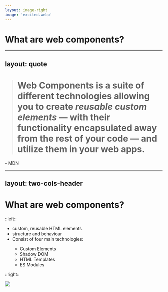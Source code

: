 ```yaml
---
layout: image-right
image: 'excited.webp'
---
```


# What are web components?

---
layout: quote
---
> # **Web Components** is a suite of different technologies allowing you to create *reusable custom elements* — with their functionality encapsulated away from the rest of your code — and utilize them in your web apps.

\- MDN

---
layout: two-cols-header
---

# What are web components?

::left::

<v-clicks depth="2">

- <mdi-toy-brick /> custom, reusable HTML elements
- <mdi-cursor-default-click /> structure and behaviour
- <mdi-view-grid /> Consist of four main technologies:
  - Custom Elements
  - Shadow DOM
  - HTML Templates
  - ES Modules

</v-clicks>

::right::
<v-click>

![](im-all-in.gif)

</v-click>

<!--
- Web components are a set of web platform APIs that enable the creation of custom, reusable HTML elements.
- They encapsulate both the structure and behaviour of these elements.

-->